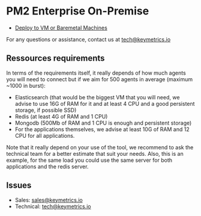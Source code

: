 # PM2 Enterprise On-Premise

- [Deploy to VM or Baremetal Machines](https://github.com/keymetrics/on-premise/blob/master/docs/BAREMETAL.md)

For any questions or assistance, contact us at tech@keymetrics.io

## Ressources requirements

In terms of the requirements itself, it really depends of how much agents you will need to connect but if we aim for 500 agents in average (maximum ~1000 in burst):

- Elasticsearch (that would be the biggest VM that you will need, we advise to use 16G of RAM for it and at least 4 CPU and a good persistent storage, if possible SSD)
- Redis (at least 4G of RAM and 1 CPU)
- Mongodb (500Mb of RAM and 1 CPU is enough and persistent storage)
- For the applications themselves, we advise at least 10G of RAM and 12 CPU for all applications.

Note that it really depend on your use of the tool, we recommend to ask the technical team for a better estimate that suit your needs.
Also, this is an example, for the same load you could use the same server for both applications and the redis server.

## Issues

- Sales: sales@keymetrics.io
- Technical: tech@keymetrics.io
